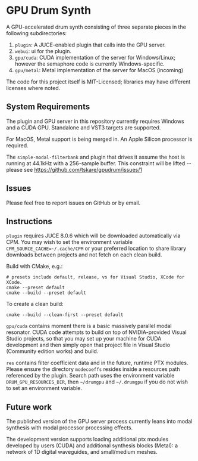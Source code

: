 # GPU Drum Synth

A GPU-accelerated drum synth consisting of three separate pieces in the following subdirectories:

1. `plugin`: A JUCE-enabled plugin that calls into the GPU server.
2. `webui`: ui for the plugin.
3. `gpu/cuda`: CUDA implementation of the server for Windows/Linux; however the semaphore code is currently Windows-specific.
4. `gpu/metal`: Metal implementation of the server for MacOS (incoming)

The code for this project itself is MIT-Licensed; libraries may have different licenses where noted.

## System Requirements

The plugin and GPU server in this repository currently requires Windows and a CUDA GPU. Standalone and VST3 targets are supported.

For MacOS, Metal support is being merged in. An Apple Silicon processor is required.

The `simple-modal-filterbank` and plugin that drives it assume the host is running at 44.1kHz with a 256-sample buffer. This constraint will be lifted -- please see https://github.com/tskare/gpudrum/issues/1

## Issues

Please feel free to report issues on GitHub or by email.

## Instructions

`plugin` requires JUCE 8.0.6 which will be downloaded automatically via CPM. You may wish to set the environment variable `CPM_SOURCE_CACHE=~/.cache/CPM` or your preferred location to share library downloads between projects and not fetch on each clean build.

Build with CMake, e.g.:

```
# presets include default, release, vs for Visual Studio, XCode for XCode. 
cmake --preset default
cmake --build --preset default
```

To create a clean build:
```
cmake --build --clean-first --preset default
```

`gpu/cuda` contains moment there is a basic massively parallel modal resonator. CUDA code attempts to build on top of NVIDIA-provided Visual Studio projects, so that you may set up your machine for CUDA development and then simply open that project file in Visual Studio (Community edition works) and build.

`res` contains filter coefficient data and in the future, runtime PTX modules. Please ensure the directory `modecoeffs` resides inside a resources path referenced by the plugin. Search path uses the environment variable `DRUM_GPU_RESOURCES_DIR`, then `~/drumgpu` and `~/.drumgpu` if you do not wish to set an environment variable.

## Future work

The published version of the GPU server process currently leans into modal synthesis with modal processor processing effects.

The development version supports loading additional ptx modules developed by users (CUDA) and additional synthesis blocks (Metal): a network of 1D digital waveguides, and small/medium meshes.


